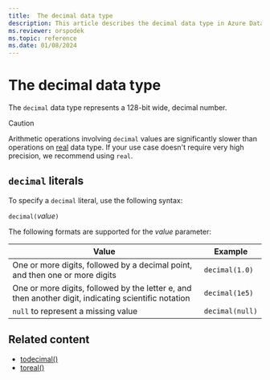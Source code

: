 ```yaml
---
title:  The decimal data type
description: This article describes the decimal data type in Azure Data Explorer.
ms.reviewer: orspodek
ms.topic: reference
ms.date: 01/08/2024
---
```

# The decimal data type

The `decimal` data type represents a 128-bit wide, decimal number.

> [!CAUTION]
> Arithmetic operations involving `decimal` values are significantly slower than operations on [real](real.md) data type.
> If your use case doesn't require very high precision, we recommend using `real`.

## `decimal` literals

To specify a `decimal` literal, use the following syntax:

`decimal(`*value*`)`

The following formats are supported for the *value* parameter:

|Value|Example|
|--|--|
|One or more digits, followed by a decimal point, and then one or more digits|`decimal(1.0)`|
|One or more digits, followed by the letter e, and then another digit, indicating scientific notation|`decimal(1e5)`|
|`null` to represent a missing value|`decimal(null)`|

## Related content

* [todecimal()](../../query/todecimalfunction.md)
* [toreal()](../../query/todoublefunction.md)

